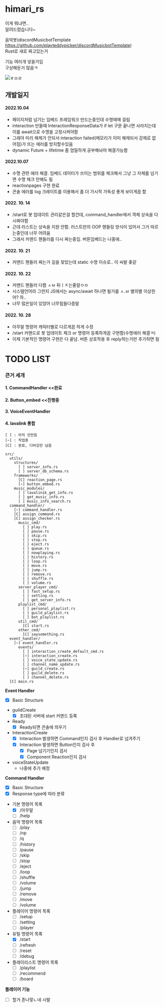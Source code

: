 # himari_rs

이게 뭐냐면..  
알려드렸습니다~

음악봇(discordMusicbotTemplate https://github.com/playteddypicker/discordMusicbotTemplate)  
Rust로 새로 짜고있는거

기능 여러개 넣을거임  
구상해둔거 많음ㅋ

![ㅎㅁㄹ](https://media.discordapp.net/attachments/934297359209340939/1026216079619539114/unknown.png)

## 개발일지

#### 2022.10.04

- 페이지처럼 넘기는 임베드 프레임워크 만드는중인데 수명때매 걸림
- interaction 만들때 InteractionResponseData가 if let 구문 끝나면 사라지는데 이를 await으로 수명을 고정시켜야함
- 그래야 미리 해제가 안되서 interaction failed(메모리가 이미 해제되서 강제로 없어짐)가 뜨는 에러를 방지할수있음
- dynamic Future + lifetime 좀 엄밀하게 공부해놔야 해결가능함

#### 2022.10.07

- 수명 관련 에러 해결. 임베드 데이터가 쓰이는 범위를 체크해서 그냥 그 자체를 넘기면 수명 체크 안해도 됨
- reactionpages 구현 완료
- 콘솔 에러를 log 크레이트를 이용해서 좀 더 가시적 가독성 좋게 보이게끔 함

#### 2022. 10. 14

- /start로 봇 업데이트 관리같은걸 할건데, command_handler에서 객체 상속을 다시짜야함
- 근데 러스트는 상속을 지원 안함. 러스트만의 OOP 핸들링 방식이 있어서 그거 따르는중인데 너무 어려움
- 그래서 커맨드 핸들러를 다시 짜는중임. 버튼임베드는 나중에..

#### 2022. 10. 21

- 커맨드 핸들러 짜는거 길을 찾았는데 static 수명 이슈로.. 이 씨발 좆같

#### 2022. 10. 22

- 커맨드 핸들러 다짬 ㅅㅂ 뒤ㅣㅈ는줄알ㅇㅁ
- 시스템언어라 그런지 JS에서는 async/await 하나면 될거를 ㅅ.ㅂ 별의별 이상한 어? 하..
- 너무 많은일이 있었어 너무힘들다증말

#### 2022. 10. 28

- 아무말 명령어 캐릭터별로 다르게끔 하게 수정
- /start 커맨드로 봇 업데이트 체크 or 명령어 등록하게끔 구현함(수명에러 해결ㅋ)
- 이제 기본적인 명령어 구현은 다 끝남. 버튼 상호작용 후 reply하는거만 추가하면 됨

# TODO LIST

### 큰거 세개

#### 1. CommandHandler <<완료

#### 2. Button_embed <<진행중

#### 3. VoiceEventHandler

#### 4. lavalink 통합

```
[ ] : 아직 안만듬
[~] : 작업중
[C] : 완료, 디버깅만 남음

src/
  utils/
  	structures/
	  [ ] server_info.rs
	  [ ] server_db_schema.rs
	frameworks/
	  [C] reaction_page.rs
	  [~] button_embed.rs
	music_modules/
      [ ] lavalinik_get_info.rs
      [ ] get_music_info.rs
      [ ] music_info_search.rs
  command_handler/
    [~] command_handler.rs
    [C] assign_command.rs
    [C] assign_checker.rs
      music_cmd/
    	[ ] play.rs
    	[ ] pause.rs
        [ ] skip.rs
        [ ] stop.rs
        [ ] eject.rs
    	[ ] queue.rs
        [ ] nowplaying.rs
        [ ] history.rs
        [ ] loop.rs
    	[ ] move.rs
        [ ] jump.rs
    	[ ] remove.rs
    	[ ] shuffle.rs
    	[ ] volume.rs
	  server_player_cmd/
		[ ] fast_setup.rs
		[ ] setting.rs
		[ ] get_server_info.rs
	  playlist_cmd/
		[ ] personal_playlist.rs
		[ ] guild_playlist.rs
		[ ] bot_playlist.rs
	  util_cmd/
	  	[C] start.rs
	  other_cmd/
	  	[C] saysomething.rs
  event_handler/
	[~] event_handler.rs
	  events/
		[ ] interaction_create_default_cmd.rs
		[~] interaction_create.rs
		[ ] voice_state_update.rs
		[ ] channel_name_update.rs
		[~] guild_create.rs
		[ ] guild_delete.rs
     	[ ] channel_delete.rs
  [C] main.rs
```

**Event Handler**

- [x] Basic Structure
- guildCreate
  - [x] 초대된 서버에 start 커맨드 등록
- Ready
  - [x] Ready되면 콘솔에 띄우기
- InteractionCreate
  - [x] Interaction 발생하면 Command인지 검사 후 Handler로 넘겨주기
  - [x] Interaction 발생하면 Button인지 검사 후
    - [x] Page 넘기기인지 검사
    - [x] Component Reaction인지 검사
- voiceStateUpdate
  - 나중에 추가 예정

**Command Handler**

- [x] Basic Structure
- [x] Response type에 따라 분류
- 기본 명령어 목록
  - [x] /아무말
  - [ ] /help
- 음악 명령어 목록
  - [ ] /play
  - [ ] /np
  - [ ] /q
  - [ ] /history
  - [ ] /pause
  - [ ] /skip
  - [ ] /stop
  - [ ] /eject
  - [ ] /loop
  - [ ] /shuffle
  - [ ] /volume
  - [ ] /jump
  - [ ] /remove
  - [ ] /move
  - [ ] /volume
- 플레이어 명령어 목록
  - [ ] /setup
  - [ ] /setting
  - [ ] /player
- 유틸 명령어 목록
  - [x] /start
  - [ ] /refresh
  - [ ] /reset
  - [ ] /debug
- 플레이리스트 명령어 목록
  - [ ] /playlist
  - [ ] /recommend
  - [ ] /board

**플레이어 기능**

- [ ] 할거 존나맣ㄴ네 시발
